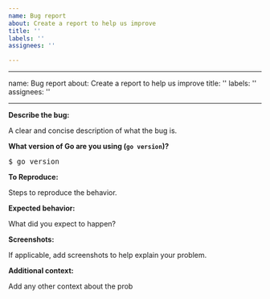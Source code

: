 ```yaml
---
name: Bug report
about: Create a report to help us improve
title: ''
labels: ''
assignees: ''

---
```


---
name: Bug report
about: Create a report to help us improve
title: ''
labels: ''
assignees: ''

---

**Describe the bug:**

A clear and concise description of what the bug is.

**What version of Go are you using (`go version`)?**
<pre>
$ go version
</pre>

**To Reproduce:**

Steps to reproduce the behavior.

**Expected behavior:**

What did you expect to happen?

**Screenshots:**

If applicable, add screenshots to help explain your problem.

**Additional context:**

Add any other context about the prob
